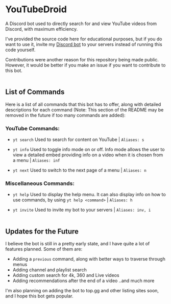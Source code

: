 # YouTubeDroid
A Discord bot used to directly search for and view YouTube videos from Discord, with maximum efficiency.

I've provided the source code here for educational purposes, but if you do want to use it, invite my [Discord bot](https://discord.com/api/oauth2/authorize?client_id=722011282068209736&permissions=8&scope=bot) to your servers instead of running this code yourself.

Contributions were another reason for this repository being made public. However, it would be better if you make an issue if you want to contribute to this bot.
\
&nbsp;
## List of Commands

Here is a list of all commands that this bot has to offer, along with detailed descriptions for each command (Note: This section of the README may be removed in the future if too many commands are added):

### YouTube Commands:

- `yt search` Used to search for content on YouTube | `Aliases: s`

- `yt info` Used to toggle info mode on or off. Info mode allows the user to view a detailed embed providing info on a video when it is chosen from a menu | `Aliases: inf`

- `yt next` Used to switch to the next page of a menu | `Aliases: n`

### Miscellaneous Commands:

- `yt help` Used to display the help menu. It can also display info on how to use commands, by using `yt help <command>` | `Aliases: h`

- `yt invite` Used to invite my bot to your servers | `Aliases: inv, i`
\
&nbsp;
## Updates for the Future

I believe the bot is still in a pretty early state, and I have quite a lot of features planned. Some of them are:

- Adding a `previous` command, along with better ways to traverse through menus
- Adding channel and playlist search
- Adding custom search for 4k, 360 and Live videos
- Adding recommendations after the end of a video ..and much more

I'm also planning on adding the bot to top.gg and other listing sites soon, and I hope this bot gets popular.

